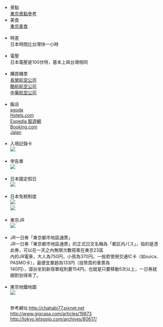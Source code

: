 ﻿ 
<UL>
<LI>景點<br>
<a href="https://i294672.github.io">東京景點參考</a>
<LI>美食<br>
<a href="https://ya14789632.github.io/gotoja.github.io/">東京美食</a><br><br>

<LI>時差<br>
日本時間比台灣快一小時<br><br>
<LI>電壓<br>
日本電壓是100伏特，基本上與台灣相同<br><br>
 <LI>購買機票<br>
<a href="https://www.evaair.com/zh-tw/index.html">長榮航空公司</a><br>
<a href="http://www.flyscoot.com/zhtw/">酷航航空公司</a><br>
 <a href="https://www.china-airlines.com/tw/zh/">中華航空公司</a><br><br>
<LI>飯店<br>
 <a href="http://goo.gl/QL2PRX">agoda</a><br>
 <a href="http://bit.ly/25pSPFC">Hotels.com</a><br>
 <a href="http://goo.gl/DPfLXo">Expedia 智遊網</a><br>
 <a href="http://bit.ly/25pUKtQ">Booking.com</a><br>
 <a href="http://www.jalan.net/">Jalan</a><br><br>
<LI>入境記錄卡<br>
 <img src="https://pic.pimg.tw/chahabi77/1459440203-2996791513_l.jpg?v=1459440204"><br><br>
<li>申告單<br>
<img src="https://pic.pimg.tw/chahabi77/1443432697-1922872476.jpg"><br><br>

<LI>日本國定假日<br>
<img src="https://pic.pimg.tw/chahabi77/1442745421-968379610_l.jpg?v=1442745422"><br><br>

<LI>日本免稅制度<br>
<img src="https://pic.pimg.tw/chahabi77/1462283133-2415489148.jpg?v=1462283162"><br>
<img src="https://pic.pimg.tw/chahabi77/1462283139-755899946_l.gif?v=1462283163"><br>


<br>
 <LI>東京JR<br>
<img src="http://d10pyp7ylo9bub.cloudfront.net/2017/02/JR1dayticket_map_01.png" ><br><br>
<LI>JR一日券「東京都市地區通票」<br>
JR一日券「東京都市地區通票」的正式日文名稱為「都区内パス」，指的是憑此券，可以在一天之內無限次數搭乘在東京23區<br>
內的JR電車，大人為750円，小孩為370円。一般若使用交通IC卡（如suica、PASMO卡），最便宜單趟為133円（投幣買的車票為<br>
140円），澀谷坐到新宿單程則要154円，也就是只要移動5次以上，一日券就絕對划得來了。<br><br>
 <LI>東京地鐵地圖<br>
<img src="http://simg314.magcasa.com/content_images/2014/07/19/19873/1405700134_51.jpg" ><br><br>


參考網址:http://chahabi77.pixnet.net<br>
	 http://www.gigcasa.com/articles/19873<br>
	 http://tokyo.letsgojp.com/archives/80617/<br>
